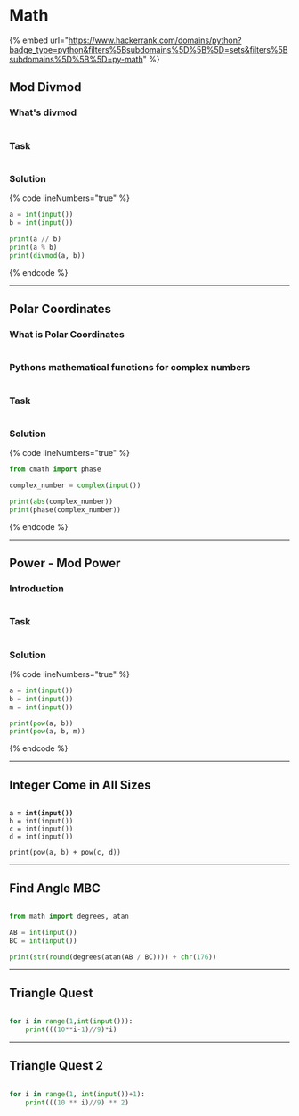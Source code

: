 # Math

{% embed url="https://www.hackerrank.com/domains/python?badge_type=python&filters%5Bsubdomains%5D%5B%5D=sets&filters%5Bsubdomains%5D%5B%5D=py-math" %}

## Mod Divmod

### What's divmod

<figure><img src="../.gitbook/assets/image (148).png" alt=""><figcaption></figcaption></figure>

### Task

<figure><img src="../.gitbook/assets/image (147).png" alt=""><figcaption></figcaption></figure>

### Solution

{% code lineNumbers="true" %}
```python
a = int(input())
b = int(input())

print(a // b)
print(a % b)
print(divmod(a, b))
```
{% endcode %}

***

## Polar Coordinates

### What is Polar Coordinates

<figure><img src="../.gitbook/assets/image (145).png" alt=""><figcaption></figcaption></figure>

### Pythons mathematical functions for complex numbers

<figure><img src="../.gitbook/assets/image (146).png" alt=""><figcaption></figcaption></figure>

### Task

<figure><img src="../.gitbook/assets/image (144).png" alt=""><figcaption></figcaption></figure>

### Solution

{% code lineNumbers="true" %}
```python
from cmath import phase

complex_number = complex(input())

print(abs(complex_number))
print(phase(complex_number))
```
{% endcode %}

***

## Power - Mod Power

### Introduction

<figure><img src="../.gitbook/assets/image (150).png" alt=""><figcaption></figcaption></figure>

### Task

<figure><img src="../.gitbook/assets/image (149).png" alt=""><figcaption></figcaption></figure>

### Solution

{% code lineNumbers="true" %}
```python
a = int(input())
b = int(input())
m = int(input())

print(pow(a, b))
print(pow(a, b, m))
```
{% endcode %}

***

## Integer Come in All Sizes

<figure><img src="../.gitbook/assets/image (151).png" alt=""><figcaption></figcaption></figure>

<pre class="language-python"><code class="lang-python"><strong>a = int(input())
</strong>b = int(input())
c = int(input())
d = int(input())

print(pow(a, b) + pow(c, d))
</code></pre>

***

## Find Angle MBC

<figure><img src="../.gitbook/assets/image (152).png" alt=""><figcaption></figcaption></figure>

```python
from math import degrees, atan

AB = int(input())
BC = int(input())

print(str(round(degrees(atan(AB / BC)))) + chr(176))
```

***

## Triangle Quest

<figure><img src="../.gitbook/assets/image (153).png" alt=""><figcaption></figcaption></figure>

```python
for i in range(1,int(input())):
    print(((10**i-1)//9)*i)
```

***

## Triangle Quest 2

<figure><img src="../.gitbook/assets/image (154).png" alt=""><figcaption></figcaption></figure>

```python
for i in range(1, int(input())+1):
    print(((10 ** i)//9) ** 2)
```

